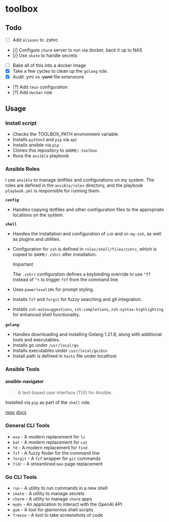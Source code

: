 # toolbox

## Todo

- [ ] Add `aliases` to .zshrc
- [/] Configure `charm` server to run via docker, back it up to NAS
- [/] Use `skate` to handle secrets
- [ ] Bake all of this into a docker image
- [x] Take a few cycles to clean up the `golang` role.
- [x] Audit .yml vs ~~.yaml~~ file extensions
- [?] Add `tmux` configuration
- [?] Add `docker` role

## Usage

### Install script

- Checks the TOOLBOX_PATH environment variable
- Installs `python3` and `pip` via `apt`
- Installs ansible via `pip`
- Clones this repository to `$HOME/.toolbox`
- Runs the `ansible` playbook

### Ansible Roles

I use `ansible` to manage dotfiles and configurations on my system. 
The roles are defined in the `ansible/roles` directory, and the playbook 
`playbook.yml` is responsible for running them.

**`config`**

- Handles copying dotfiles and other configuration files to the appropriate 
  locations on the system.

**`shell`**

- Handles the installation and configuration of `zsh` and `oh-my-zsh`, as well 
  as plugins and utilities.

- Configuration for `zsh` is defined in `roles/shell/files/zshrc`, which is 
  copied to `$HOME/.zshrc` after installation. 
  
    > [!IMPORTANT]
    > The `.zshrc` configuration defines a keybinding override to use `^ff` 
    instead of `^t` to trigger `fzf` from the command line.

- Uses `powerlevel10k` for prompt styling.
- Installs `fzf` and `forgit` for fuzzy searching and git integration.
- Installs `zsh-autosuggestions`, `zsh-completions`, `zsh-syntax-highlighting` 
  for enhanced shell functionality.

**`golang`**:

- Handles downloading and installing Golang 1.21.8, along with additional tools 
  and executables.
- Installs go under `/usr/local/go`
- Installs executables under `/usr/local/go/bin`
- Install path is defined in `hosts` file under localhost 

### Ansible Tools

#### ansible-navigator

> A text-based user interface (TUI) for Ansible.

Installed via `pip` as part of the `shell` role.

[repo](https://github.com/ansible/ansible-navigator)
[docs](https://ansible.readthedocs.io/projects/navigator/)

### General CLI Tools

- `exa` - A modern replacement for `ls`
- `bat` - A modern replacement for `cat`
- `fd` - A modern replacement for `find`
- `fzf` - A fuzzy finder for the command line
- `forgit` - A `fzf` wrapper for `git` commands
- `tldr` - A streamlined `man` page replacement

### Go CLI Tools
- `run` - A utility to run commands in a new shell
- `skate` - A utility to manage secrets
- `charm` - A utility to manage `charm` apps
- `mods` - An application to interact with the OpenAI API
- `gum` - A tool for glamorous shell scripts
- `freeze` - A tool to take screenshots of code
